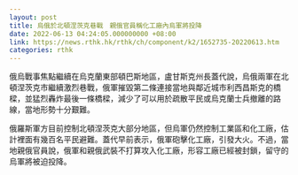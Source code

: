 ```yaml
---
layout: post
title: 烏俄於北頓涅茨克巷戰　親俄官員稱化工廠內烏軍將投降
date: 2022-06-13 04:24:05.000000000 +08:00
link: https://news.rthk.hk/rthk/ch/component/k2/1652735-20220613.htm
categories: rthk
---
```


俄烏戰事焦點繼續在烏克蘭東部頓巴斯地區，盧甘斯克州長蓋代說，烏俄兩軍在北頓涅茨克市繼續激烈巷戰，俄軍摧毀第二條連接當地與鄰近城市利西昌斯克的橋樑，並猛烈轟炸最後一條橋樑，減少了可以用於疏散平民或烏克蘭士兵撤離的路線，當地形勢十分艱難。

俄羅斯軍方目前控制北頓涅茨克大部分地區，但烏軍仍然控制工業區和化工廠，估計裡面有幾百名平民避難。蓋代早前表示，俄軍砲擊化工廠，引發大火。不過，當地親俄官員說，俄軍和親俄武裝不打算攻入化工廠，形容工廠已經被封鎖，留守的烏軍將被迫投降。

